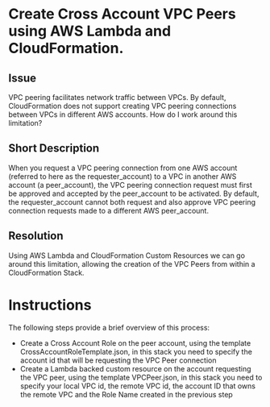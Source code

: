 # Create Cross Account VPC Peers using AWS Lambda and CloudFormation.

## Issue
VPC peering facilitates network traffic between VPCs. By default, CloudFormation does not support creating VPC peering connections between VPCs in different AWS accounts. How do I work around this limitation? 

## Short Description
When you request a VPC peering connection from one AWS account (referred to here as the requester_account) to a VPC in another AWS account (a peer_account), the VPC peering connection request must first be approved and accepted by the peer_account to be activated. By default, the requester_account cannot both request and also approve VPC peering connection requests made to a different AWS peer_account. 

## Resolution
Using AWS Lambda and CloudFormation Custom Resources we can go around this limitation, allowing the creation of the VPC Peers from within a CloudFormation Stack.

# Instructions

The following steps provide a brief overview of this process:
 * Create a Cross Account Role on the peer account, using the template CrossAccountRoleTemplate.json, in this stack you need to specify the account id that will be requesting the VPC Peer connection
 * Create a Lambda backed custom resource on the account requesting the VPC peer, using the template VPCPeer.json, in this stack you need to specify your local VPC id, the remote VPC id, the account ID that owns the remote VPC and the Role Name created in the previous step


